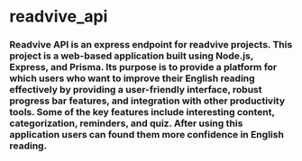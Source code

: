 # readvive_api

### Readvive API is an express endpoint for readvive projects. This project is a web-based application built using Node.js, Express, and Prisma. Its purpose is to provide a platform for which users who want to improve their English reading effectively by providing a user-friendly interface, robust progress bar features, and integration with other productivity tools. Some of the key features include interesting content, categorization, reminders, and quiz. After using this application users can found them more confidence in English reading.
